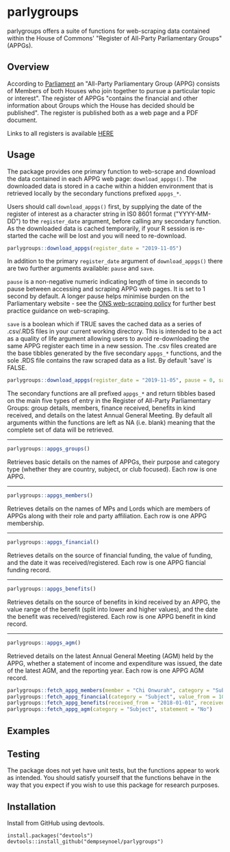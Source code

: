 # parlygroups
parlygroups offers a suite of functions for web-scraping data contained within the House of Commons' "Register of All-Party Parliamentary Groups" (APPGs).

## Overview
According to [Parliament](https://publications.parliament.uk/pa/cm/cmallparty/191105/introduction.htm) an "All-Party Parliamentary Group (APPG) consists of Members of both Houses who join together to pursue a particular topic or interest". The register of APPGs "contains the financial and other information about Groups which the House has decided should be published". The register is published both as a web page and a PDF document. 

Links to all registers is available [HERE](https://www.parliament.uk/mps-lords-and-offices/standards-and-financial-interests/parliamentary-commissioner-for-standards/registers-of-interests/register-of-all-party-party-parliamentary-groups/)

## Usage
The package provides one primary function to web-scrape and download the data contained in each APPG web page: ```download_appgs()```. The downloaded data is stored in a cache within a hidden environment that is retrieved locally by the  secondary functions prefixed ```appgs_*```.

Users should call ```download_appgs()``` first, by supplying the date of the register of interest as a character string in IS0 8601 format ("YYYY-MM-DD") to the ```register_date``` argument, before calling any secondary function. As the downloaded data is cached temporarily, if your R session is re-started the cache will be lost and you will need to re-download.

```r 
parlygroups::download_appgs(register_date = "2019-11-05")
``` 

In addition to the primary ```register_date``` argument of ```download_appgs()``` there are two further arguments available: ```pause``` and ```save```.

```pause``` is a non-negative numeric indicating length of time in seconds to pause between accessing and scraping APPG web pages. It is set to 1 second by default. A longer pause helps minimise burden on the Parliamentary website - see the [ONS web-scraping policy](https://www.ons.gov.uk/aboutus/transparencyandgovernance/lookingafterandusingdataforpublicbenefit/policies/policieswebscrapingpolicy) for further best practice guidance on web-scraping.

```save``` is a boolean which if TRUE saves the cached data as a series of .csv/.RDS files in your current working directory. This is intended to be a act as a quality of life argument allowing users to avoid re-downloading the same APPG register each time in a new session. The .csv files created are the base tibbles generated by the five secondary ```appgs_*``` functions, and the sole .RDS file contains the raw scraped data as a list. By default 'save' is FALSE. 

```r
parlygroups::download_appgs(register_date = "2019-11-05", pause = 0, save = TRUE)
```

The secondary functions are all prefixed ```appgs_*``` and return tibbles based on the main five types of entry in the Register of All-Party Parliamentary Groups: group details, members, finance received, benefits in kind received, and details on the latest Annual General Meeting. By default all arguments within the functions are left as NA (i.e. blank) meaning that the complete set of data will be retrieved.

---
```r
parlygroups::appgs_groups()
```
Retrieves basic details on the names of APPGs, their purpose and category type (whether they are country, subject, or club focused). Each row is one APPG. 

---
```r
parlygroups::appgs_members()
```
Retrieves details on the names of MPs and Lords which are members of APPGs along with their role and party affiliation. Each row is one APPG membership.

---
```r
parlygroups::appgs_financial()
```
Retrieves details on the source of financial funding, the value of funding, and the date it was received/registered. Each row is one APPG fiancial funding record.

---
```r
parlygroups::appgs_benefits()
```
Retrieves details on the source of benefits in kind received by an APPG, the value range of the benefit (split into lower and higher values), and the date the benefit was received/registered. Each row is one APPG benefit in kind record.

---
```r
parlygroups::appgs_agm()
```
Retrieved details on the latest Annual General Meeting (AGM) held by the APPG, whether a statement of income and expenditure was issued, the date of the latest AGM, and the reporting year. Each row is one APPG AGM record.

```r
parlygroups::fetch_appg_members(member = "Chi Onwurah", category = "Subject")
parlygroups::fetch_appg_financial(category = "Subject", value_from = 1000, value_to = 2000)
parlygroups::fetch_appg_benefits(received_from = "2018-01-01", received_to = "2018-06-01")
parlygroups::fetch_appg_agm(category = "Subject", statement = "No")
```

## Examples

## Testing 
The package does not yet have unit tests, but the functions appear to work as intended. You should satisfy yourself that the functions behave in the way that you expect if you wish to use this package for research purposes.

## Installation
Install from GitHub using devtools.
```
install.packages("devtools")
devtools::install_github("dempseynoel/parlygroups")
```
